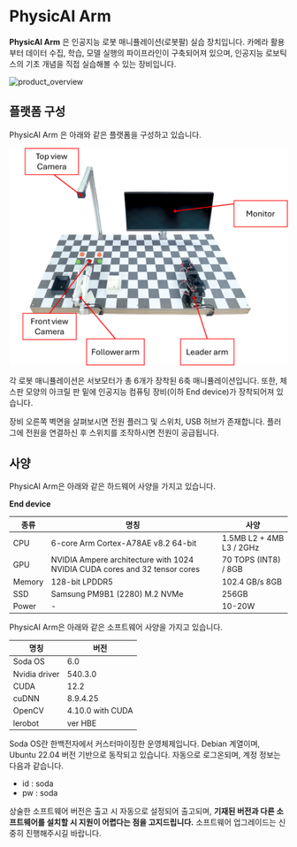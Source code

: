 # PhysicAI Arm

**PhysicAI Arm** 은 인공지능 로봇 매니퓰레이션(로봇팔) 실습 장치입니다. 카메라 활용부터 데이터 수집, 학습, 모델 실행의 파이프라인이 구축되어져 있으며, 인공지능 로보틱스의 기초 개념을 직접 실습해볼 수 있는 장비입니다.

![product_overview](res/overview/product_overview.png)

## 플랫폼 구성

PhysicAI Arm 은 아래와 같은 플랫폼을 구성하고 있습니다.

![product_diagram](res/overview/product_diagram.png)

각 로봇 매니퓰레이션은 서보모터가 총 6개가 장착된 6축 매니퓰레이션입니다. 또한, 체스판 모양의 아크릴 판 밑에 인공지능 컴퓨팅 장비(이하 End device)가 장착되어져 있습니다.

장비 오른쪽 벽면을 살펴보시면 전원 플러그 및 스위치, USB 허브가 존재합니다. 플러그에 전원을 연결하신 후 스위치를 조작하시면 전원이 공급됩니다.

## 사양

PhysicAI Arm은 아래와 같은 하드웨어 사양을 가지고 있습니다.

**End device**

| 종류 | 명칭 | 사양 |
| --- | ---- | --- |
| CPU | 6-core Arm Cortex-A78AE v8.2 64-bit | 1.5MB L2 + 4MB L3 / 2GHz |
| GPU | NVIDIA Ampere architecture with 1024 NVIDIA CUDA cores and 32 tensor cores | 70 TOPS (INT8) / 8GB |
| Memory | 128-bit LPDDR5 | 102.4 GB/s 8GB |
| SSD | Samsung PM9B1 (2280) M.2 NVMe | 256GB |
| Power | - | 10-20W |

PhysicAI Arm은 아래와 같은 소프트웨어 사양을 가지고 있습니다.

| 명칭 | 버전 | 
| --- | --- |
| Soda OS | 6.0 |
| Nvidia driver | 540.3.0 |
| CUDA | 12.2 |
| cuDNN | 8.9.4.25 |
| OpenCV | 4.10.0 with CUDA |
| lerobot | ver HBE |

Soda OS란 한백전자에서 커스터마이징한 운영체제입니다. Debian 계열이며, Ubuntu 22.04 버전 기반으로 동작되고 있습니다. 자동으로 로그온되며, 계정 정보는 다음과 같습니다.

- id : soda
- pw : soda

상술한 소프트웨어 버전은 출고 시 자동으로 설정되어 출고되며, **기재된 버전과 다른 소프트웨어를 설치할 시 지원이 어렵다는 점을 고지드립니다.** 소프트웨어 업그레이드는 신중히 진행해주시길 바랍니다.